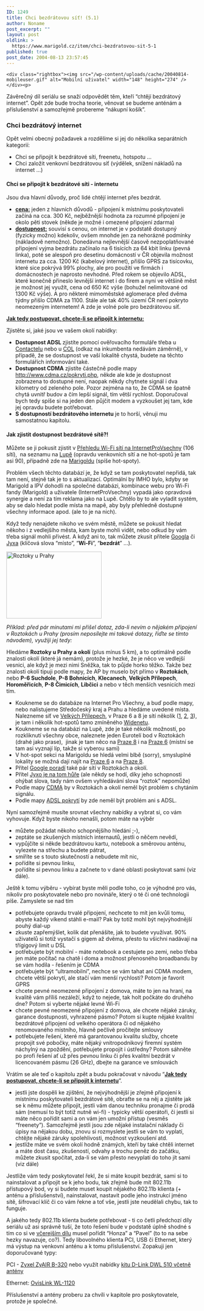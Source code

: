 ```yaml
---
ID: 1249
title: Chci bezdrátovou síť! (5.1)
author: Noname
post_excerpt: ""
layout: post
oldlink: >
  https://www.marigold.cz/item/chci-bezdratovou-sit-5-1
published: true
post_date: 2004-08-13 23:57:45
---
```

	<div class="rightbox"><img src="/wp-content/uploads/cache/20040814-mobileuser.gif" alt="Mobilní uživatel" width="148" height="274" /></div><p>
Závěrečný díl seriálu se snaží odpovědět těm, kteří &#8220;chtějí bezdrátový internet&#8221;. Opět zde bude trocha teorie, věnovat se budeme anténám a příslušenství a samozřejmě probereme &#8220;nákupní košík&#8221;.</p>

<h3>Chci bezdrátový internet</h3>
<p>
Opět velmi obecný požadavek a rozdělíme si jej do několika separátních kategorií:</p>

<ul>
<li>Chci se připojit k bezdrátové síti, freenetu, hotspotu &#8230;</li>
	<li>Chci založit venkovní bezdrátovou síť (výdělek, snížení nákladů na internet &#8230;)</li>
</ul>
	<h4>Chci se připojit k bezdrátové síti - internetu</h4>
<p>
Jsou dva hlavní důvody, proč lidé chtějí internet přes bezdrát.</p>

<ul>
<li><strong><u>cena:</u></strong> jeden z hlavních důvodů - připojení k místnímu poskytovateli začíná na cca. 300 Kč, nejběžnější hodnota za rozumné připojení je okolo pěti stovek (někde je možné i omezené připojení zdarma)</li>
	<li><strong><u>dostupnost:</u></strong> souvisí s cenou, on internet je v podstatě dostupný (fyzicky možno) kdekoliv, ovšem mnohde jen za nehorázné podmínky (nákladově nemožno). Donedávna nejlevnější časově nezpoplatňované připojení vyjma bezdrátu začínalo na 6 tisících za 64 kbit linku (pevná linka), poté se alespoň pro desetinu domácností v ČR objevila možnost internetu za cca. 1200 Kč (kabelový internet), přišlo GPRS za tisícovku, které sice pokrývá 99% plochy, ale pro použití ve firmách i domácnostech je naprosto nevhodné. Před rokem se objevilo ADSL, které konečně přineslo levnější internet i do firem a nyní ve většině měst je možnost jej využít, cena od 650 Kč výše (bohužel nelimitované od 1300 Kč výše). A pro některé mimoměstské aglomerace před dvěma týdny přišlo CDMA za 1100. Stále ale tak 40% území ČR není pokryto neomezeným internetem! A zde je volné pole pro bezdrátovou síť.</li>
</ul>
<!--more--><p>
<strong><u>Jak tedy postupovat, chcete-li se připojit k internetu:</u></strong></p>
<p>
Zjistěte si, jaké jsou ve vašem okolí nabídky:</p>

<ul>
<li><strong>Dostupnost ADSL </strong>zjistíte pomocí ověřovacího formuláře třeba u <a href="http://www.contactel.cz/script/2_servplus.asp?rid=191&amp;hid=253">Contactelu</a> nebo u <a href="http://www.col.cz/products/internet/adsl/check_dslam.php">COL</a> (odkaz na inkumbenta nedávám záměrně), v případě, že se dostupnost ve vaší lokalitě chystá, budete na těchto formulářích informování také.</li>
	<li><strong>Dostupnost CDMA</strong> zjistíte částečně podle mapy <a href="http://www.cdma.cz/pokryti.php">http://www.cdma.cz/pokryti.php</a>, někde ale kde je dostupnost zobrazena to dostupné není, naopak někdy chytnete signál i dva kilometry od zeleného pole. Pozor zejména na to, že CDMA se špatně chytá uvnitř budov a čím lepší signál, tím větší rychlost. Doporučoval bych tedy spíše si na jeden den půjčit modem a vyzkoušet jej tam, kde jej opravdu budete potřebovat.</li>
	<li><strong>S dostupností bezdrátového internetu</strong> je to horší, věnuji mu samostatnou kapitolu.</li>
</ul>
	<h4>Jak zjistit dostupnost bezdrátové sítě?!</h4>
<p>
Můžete se ji pokusit zjistit v <a href="http://www.internetprovsechny.cz/wifi.php">Přehledu Wi-Fi sítí na InternetProVsechny</a> (106 sítí),  na seznamu na <a href="http://wifi.lupa.cz/">Lupě</a> (opravdu venkovních sítí a ne hot-spotů je tam asi 90), případně zde na <a href="http://beta.marigold.cz/hotspoty">Marigoldu</a> (spíše hot-spoty).</p>
<p>
Problém všech těchto databází je, že když se tam poskytovatel nepřidá, tak tam není, stejně tak je to s aktualizací. Optimální by IMHO bylo, kdyby se Marigold a IPV dohodli na společné databázi, kombinace webu pro Wi-Fi fandy (Marigold) a uživatele (InternetProVsechny) vypadá jako opravdová synergie a není za tím reklama jako na Lupě. Chtělo by to ale vyladit systém, aby se dalo hledat podle místa na mapě, aby byly přehledně dostupné všechny informace apod. (ale to je na nich).</p>
<p>
Když tedy nenajdete nikoho ve svém městě, můžete se pokusit hledat někoho i z vedlejšího města, kam byste mohli vidět, nebo odkud by vám třeba signál mohli přivést. A když ani to, tak můžete zkusit přítele <a href="http://www.google.com/">Googla</a> či <a href="http://www.jyxo.com/">Jyxa</a> (klíčová slova &#8220;místo&#8221;, &#8220;<strong>Wi-Fi</strong>&#8221;, &#8220;<strong>bezdrát</strong>&#8221; &#8230;).</p>
<div class="rightbox"><img src="/wp-content/uploads/cache/20040814-roztoky.jpg" alt="Roztoky u Prahy" width="250" height="175" /></div><p>
<em>Příklad: před pár minutami mi přišel dotaz, zda-li nevím o nějakém připojení v Roztokách u Prahy (prosím neposílejte mi takové dotazy, řiďte se tímto návodem), využiji jej tedy:</em></p>
<p>
Hledáme <strong>Roztoky u Prahy a okolí</strong> (plus mínus 5 km), a to optimálně podle znalosti okolí (které já nemám), protože je hezké, že je něco ve vedlejší vesnici, ale když je mezi nimi Sněžka, tak to půjde horko těžko. Takže bez znalosti okolí tipuji podle mapy, že AP by muselo být přímo v <strong>Roztokách</strong>, nebo <strong>P-6 Suchdole</strong>, <strong>P-8 Bohnicích</strong>, <strong>Klecanech</strong>, <strong>Velkých Přílepech</strong>, <strong>Horoměřicích</strong>, <strong>P-8 Čimicích</strong>, <strong>Libčici</strong> a nebo v těch menších vesnicích mezi tím.</p>

<ul>
<li>Koukneme se do databáze na Internet Pro Všechny, a buď podle mapy, nebo nalistujeme Středočeský kraj a Prahu a hledáme uvedené místa. Nalezneme síť ve <a href="http://www.internetprovsechny.cz/wifi.php?show=true&amp;place=otvovice#otvovice">Velkých Přílepech</a>, v Praze 6 a 8 je sítí několik (<a href="http://www.internetprovsechny.cz/wifi.php?show=true&amp;region=praha&amp;view=map&amp;place=vasesitp7#vasesitp7">1</a>, <a href="http://www.internetprovsechny.cz/wifi.php?show=true&amp;region=praha&amp;view=foto&amp;place=praha_09#praha_09">2</a>, <a href="http://www.internetprovsechny.cz/wifi.php?show=true&amp;region=praha&amp;view=map&amp;place=praha_08#praha_08">3</a>), je tam i několik hot-spotů tamo zmíněného <a href="http://www.widenet.cz/index.php?look=T_hotspot.php">Widenetu</a>.</li>
	<li>Koukneme se na databázi na Lupě, zde je také několik možností, po rozkliknutí všechny obce, naleznete jeden Eurotelí bod v Roztokách (drahé jako prase),  jinak je tam něco na <a href="http://wifi.lupa.cz/katalog/obce/praha/praha-8/">Praze 8</a> i na <a href="http://wifi.lupa.cz/katalog/obce/praha/praha-6/">Praze 6</a> (místní se tam asi vyznají líp, takže si vyberou sami)</li>
	<li>V hot-spot sekci na Marigoldu se hledá velmi blbě (sorry), smysluplné lokality se možná dají najít na <a href="http://beta.marigold.cz/hotspoty2.html?mesto=Praha%206">Praze 6</a> a na <a href="http://beta.marigold.cz/hotspoty2.html?mesto=Praha%208">Praze 8</a>.</li>
	<li>Přítel <a href="http://www.google.com/search?q=wi-fi+roztoky+-eurotel">Google poradí</a> také pár sítí v Roztokách a okolí.</li>
	<li>Přítel <a href="http://jyxo.cz/s?s=roztoky+Wi-fi+-eurotel">Jyxo je na tom hůře</a> (ale někdy se hodí, díky jeho schopnosti ohýbat slova, tady nám ovšem vyhledávání slova &#8220;roztok&#8221; nepomůže)</li>
	<li>Podle mapy <a href="http://www.cdma.cz/pokryti.php">CDMA</a> by v Roztokách a okolí neměl být problém s chytáním signálu.</li>
	<li>Podle mapy <a href="http://www.internetprovsechny.cz/mapadsl.php">ADSL pokrytí</a> by zde neměl být problém ani s ADSL.</li>
</ul>
<p>
Nyní samozřejmě musíte srovnat všechny nabídky a vybrat si, co vám vyhovuje. Když byste nikoho nenašli, potom máte na výběr</p>

<ul>
<li>můžete požádat někoho schopnějšího hledání ;-),</li>
	<li>zeptáte se zkušených místních internautů, jestli o něčem nevědí,</li>
	<li>vypůjčíte si někde bezdrátovou kartu, notebook a směrovou anténu, vylezete na střechu a budete pátrat,</li>
	<li>smíříte se s touto skutečností a nebudete mít nic,</li>
	<li>pořídíte si pevnou linku,</li>
	<li>pořídíte si pevnou linku a začnete to v dané oblasti poskytovat sami (viz dále).</li>
</ul>
<p>
Ještě k tomu výběru - vybírat byste měli podle toho, co je výhodné pro vás, nikoliv pro poskytovatele nebo pro novináře, který o té či oné technologii píše. Zamyslete se nad tím</p>

<ul>
<li>potřebujete opravdu trvalé připojení, nechcete to mít jen kvůli tomu, abyste každý víkend stáhli e-mail? Pak by totiž mohl být nejvýhodnější pouhý dial-up</li>
	<li>zkuste zapřemýšlet, kolik dat přenášíte, jak to budete využívat. 90% uživatelů si totiž vystačí s gigem až dvěma, přesto tu všichni nadávají na třígigový limit u DSL</li>
	<li>potřebujete být mobilní - máte notebook a cestujete po zemi, nebo třeba jen máte počítač na chatě i doma a možnost přenosného broadbandu by se vám hodila - řešením je CDMA</li>
	<li>potřebujete být &#8220;ultramobilní&#8221;, nechce se vám tahat ani CDMA modem, chcete větší pokrytí, ale stačí vám menší rychlosti? Potom je favorit GPRS</li>
	<li>chcete pevné neomezené připojení z domova, máte to jen na hraní, na kvalitě vám příliš nezáleží, když to nejede, tak holt počkáte do druhého dne? Potom si vyberte nějaké levné Wi-Fi</li>
	<li>chcete pevné neomezené připojení z domova, ale chcete nějaké záruky, garance dostupnosti, vyhrazené pásmo? Potom si kupte nějaké kvalitní bezdrátové připojení od velkého operátora či od nějakého renomovaného místního, hlavně pečlivě pročítejte smlouvy</li>
	<li>potřebujete řešení, které má garantovanou kvalitu služby, chcete propojit své pobočky, máte nějaký vnitropodnikový firemní systém náchylný na zpoždění, potřebujete propojit i ústředny? Potom sáhněte po profi řešení ať už přes pevnou linku či přes kvalitní bezdrát v licencovaném pásmu (26 GHz), dbejte na garance ve smlouvách</li>
</ul>
<p>
Vrátím se ale teď o kapitolu zpět a budu pokračovat v návodu &#8220;<strong><u>Jak tedy postupovat, chcete-li se připojit k internetu</u></strong>&#8221;.</p>

<ul>
<li>jestli jste dospěli ke zjištění, že nejvýhodnější je zřejmě připojení k místnímu poskytovateli bezdrátové sítě, obraťte se na něj a zjistěte jak se k němu můžete připojit, jestli vám danou techniku pronajme či prodá sám (nemusí to být totiž nutně wi-fi) - typicky větší operátoři, či jestli si máte něco pořídit sami a on vám jen umožní přístup (vesměs &#8220;freenety&#8221;). Samozřejmě jestli jsou zde nějaké instalační náklady či úpisy na nějakou dobu, znovu si rozmyslete jestli se vám to vyplatí, chtějte nějaké záruky spolehlivosti, možnost vyzkoušení atd.</li>
	<li>jestliže máte ve svém okolí hodně známých, kteří by také chtěli internet a máte dost času, zkušeností, odvahy a trochu peněz do začátku, můžete zkusit spočítat, zda-li se vám přesto nevyplatí do toho jít sami (viz dále)</li>
</ul>
<p>
Jestliže vám tedy poskytovatel řekl, že si máte koupit bezdrát, sami si to nainstalovat a připojit se k jeho bodu, tak zřejmě bude mít 802.11b přístupový bod, vy si budete muset koupit nějakého 802.11b klienta (+ anténu a příslušenství), nainstalovat, nastavit podle jeho instrukcí jméno sítě, šifrovací klíč či co vám řekne a toť vše, jestli jste neudělali chybu, tak to funguje.</p>
<p>
A jakého tedy 802.11b klienta budete potřebovat - ti co četli předchozí díly seriálu už asi správně tuší, že toto řešení bude v podstatě úplně shodné s tím co si ve <a href="/item/chci-bezdratovou-sit-4">včerejším dílu</a> musel pořídit &#8220;Honza&#8221; a &#8220;Pavel&#8221; (to to na sebe hezky navazuje, co?). Tedy libovolného klienta PCI, USB či Ethernet, který má výstup na venkovní anténu a k tomu příslušenství. Zopakuji jen doporučované typy:</p>
<p>
PCI - <a href="http://www.wifishop.cz/inshop/shop.asp?ItemID=21140">Zyxel ZyAIR B-320</a> nebo využít nabídky <a href="http://www.wifishop.cz/inshop/shop.asp?ItemID=21055">kitu D-Link DWL 510 včetně antény</a></p>
<p>
Ethernet: <a href="http://www.wifishop.cz/inshop/shop.asp?ItemID=21091">OvisLink WL-1120</a></p>
<p>
Příslušenství a antény proberu za chvíli v kapitole pro poskytovatele, protože je společné.</p>
